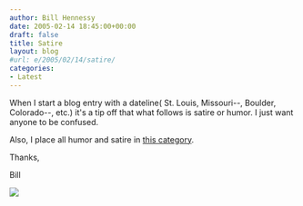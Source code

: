 ```yaml
---
author: Bill Hennessy
date: 2005-02-14 18:45:00+00:00
draft: false
title: Satire
layout: blog
#url: e/2005/02/14/satire/
categories:
- Latest
---
```


When I start a blog entry with a dateline( St. Louis, Missouri--, Boulder, Colorado--, etc.) it's a tip off that what follows is satire or humor. I just want anyone to be confused.




Also, I place all humor and satire in [this category](https://blog.billhennessy.com/blogs/hennessys_view/archive/category/1023.aspx).




Thanks,




Bill 

![](https://blog.billhennessy.com/aggbug.aspx?PostID=1065)

